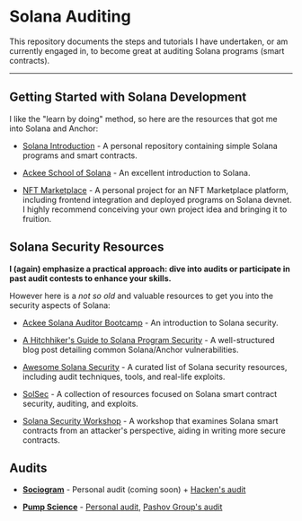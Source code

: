 # Solana Auditing

This repository documents the steps and tutorials I have undertaken, or am currently engaged in, to become great at auditing Solana programs (smart contracts).

---

## Getting Started with Solana Development

I like the "learn by doing" method, so here are the resources that got me into Solana and Anchor:

* [Solana Introduction](https://github.com/Emskiq/solana-intro) - A personal repository containing simple Solana programs and smart contracts.

* [Ackee School of Solana](https://github.com/Ackee-Blockchain/school-of-solana) - An excellent introduction to Solana.

* [NFT Marketplace](https://github.com/Emskiq/nft-marketplace-solana) - A personal project for an NFT Marketplace platform, including frontend integration and deployed programs on Solana devnet. I highly recommend conceiving your own project idea and bringing it to fruition.


## Solana Security Resources

**I (again) emphasize a practical approach: dive into audits or participate in past audit contests to enhance your skills.**

However here is a *not so old* and valuable resources to get you into the security aspects of Solana:

* [Ackee Solana Auditor Bootcamp](https://github.com/Ackee-Blockchain/Solana-Auditors-Bootcamp/tree/master) - An introduction to Solana security.

* [A Hitchhiker's Guide to Solana Program Security](https://www.helius.dev/blog/a-hitchhikers-guide-to-solana-program-security) - A well-structured blog post detailing common Solana/Anchor vulnerabilities.

* [Awesome Solana Security](https://github.com/az0mb13/awesome-solana-security) - A curated list of Solana security resources, including audit techniques, tools, and real-life exploits.

* [SolSec](https://github.com/sannykim/solsec) - A collection of resources focused on Solana smart contract security, auditing, and exploits.

* [Solana Security Workshop](https://workshop.neodyme.io/) - A workshop that examines Solana smart contracts from an attacker's perspective, aiding in writing more secure contracts.

## Audits

* **[Sociogram](https://sociogram.org/)** - Personal audit (coming soon) + [Hacken's audit](audits/sociogram-hacken-audit.pdf)

* **[Pump Science](https://pumpscience.gitbook.io/pump.science)** - [Personal audit](audits/pump-science-my-report.md), [Pashov Group's audit](audits/pump-science-Pashov-group-audit.pdf)
